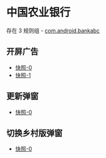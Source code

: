 # 中国农业银行

存在 3 规则组 - [com.android.bankabc](/src/apps/com.android.bankabc.ts)

## 开屏广告

- [快照-0](https://i.gkd.li/import/import/12472629)
- [快照-1](https://i.gkd.li/import/13196201)

## 更新弹窗

- [快照-0](https://i.gkd.li/import/import/12685502)

## 切换乡村版弹窗

- [快照-0](https://i.gkd.li/import/import/12685764)
